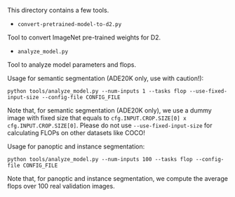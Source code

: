 This directory contains a few tools.

* `convert-pretrained-model-to-d2.py`

Tool to convert ImageNet pre-trained weights for D2.

* `analyze_model.py`

Tool to analyze model parameters and flops.

Usage for semantic segmentation (ADE20K only, use with caution!):

```
python tools/analyze_model.py --num-inputs 1 --tasks flop --use-fixed-input-size --config-file CONFIG_FILE
```

Note that, for semantic segmentation (ADE20K only), we use a dummy image with fixed size that equals to `cfg.INPUT.CROP.SIZE[0] x cfg.INPUT.CROP.SIZE[0]`.
Please do not use `--use-fixed-input-size` for calculating FLOPs on other datasets like COCO!

Usage for panoptic and instance segmentation:

```
python tools/analyze_model.py --num-inputs 100 --tasks flop --config-file CONFIG_FILE
```

Note that, for panoptic and instance segmentation, we compute the average flops over 100 real validation images.
